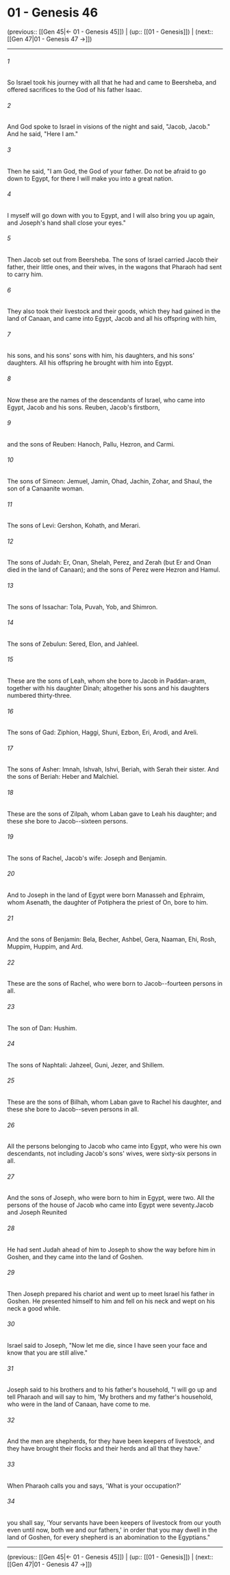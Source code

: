 # 01 - Genesis 46

(previous:: [[Gen 45|← 01 - Genesis 45]]) | (up:: [[01 - Genesis]]) | (next:: [[Gen 47|01 - Genesis 47 →]])

***


###### 1 
So Israel took his journey with all that he had and came to Beersheba, and offered sacrifices to the God of his father Isaac. 

###### 2 
And God spoke to Israel in visions of the night and said, "Jacob, Jacob." And he said, "Here I am." 

###### 3 
Then he said, "I am God, the God of your father. Do not be afraid to go down to Egypt, for there I will make you into a great nation. 

###### 4 
I myself will go down with you to Egypt, and I will also bring you up again, and Joseph's hand shall close your eyes." 

###### 5 
Then Jacob set out from Beersheba. The sons of Israel carried Jacob their father, their little ones, and their wives, in the wagons that Pharaoh had sent to carry him. 

###### 6 
They also took their livestock and their goods, which they had gained in the land of Canaan, and came into Egypt, Jacob and all his offspring with him, 

###### 7 
his sons, and his sons' sons with him, his daughters, and his sons' daughters. All his offspring he brought with him into Egypt. 

###### 8 
Now these are the names of the descendants of Israel, who came into Egypt, Jacob and his sons. Reuben, Jacob's firstborn, 

###### 9 
and the sons of Reuben: Hanoch, Pallu, Hezron, and Carmi. 

###### 10 
The sons of Simeon: Jemuel, Jamin, Ohad, Jachin, Zohar, and Shaul, the son of a Canaanite woman. 

###### 11 
The sons of Levi: Gershon, Kohath, and Merari. 

###### 12 
The sons of Judah: Er, Onan, Shelah, Perez, and Zerah (but Er and Onan died in the land of Canaan); and the sons of Perez were Hezron and Hamul. 

###### 13 
The sons of Issachar: Tola, Puvah, Yob, and Shimron. 

###### 14 
The sons of Zebulun: Sered, Elon, and Jahleel. 

###### 15 
These are the sons of Leah, whom she bore to Jacob in Paddan-aram, together with his daughter Dinah; altogether his sons and his daughters numbered thirty-three. 

###### 16 
The sons of Gad: Ziphion, Haggi, Shuni, Ezbon, Eri, Arodi, and Areli. 

###### 17 
The sons of Asher: Imnah, Ishvah, Ishvi, Beriah, with Serah their sister. And the sons of Beriah: Heber and Malchiel. 

###### 18 
These are the sons of Zilpah, whom Laban gave to Leah his daughter; and these she bore to Jacob--sixteen persons. 

###### 19 
The sons of Rachel, Jacob's wife: Joseph and Benjamin. 

###### 20 
And to Joseph in the land of Egypt were born Manasseh and Ephraim, whom Asenath, the daughter of Potiphera the priest of On, bore to him. 

###### 21 
And the sons of Benjamin: Bela, Becher, Ashbel, Gera, Naaman, Ehi, Rosh, Muppim, Huppim, and Ard. 

###### 22 
These are the sons of Rachel, who were born to Jacob--fourteen persons in all. 

###### 23 
The son of Dan: Hushim. 

###### 24 
The sons of Naphtali: Jahzeel, Guni, Jezer, and Shillem. 

###### 25 
These are the sons of Bilhah, whom Laban gave to Rachel his daughter, and these she bore to Jacob--seven persons in all. 

###### 26 
All the persons belonging to Jacob who came into Egypt, who were his own descendants, not including Jacob's sons' wives, were sixty-six persons in all. 

###### 27 
And the sons of Joseph, who were born to him in Egypt, were two. All the persons of the house of Jacob who came into Egypt were seventy.Jacob and Joseph Reunited 

###### 28 
He had sent Judah ahead of him to Joseph to show the way before him in Goshen, and they came into the land of Goshen. 

###### 29 
Then Joseph prepared his chariot and went up to meet Israel his father in Goshen. He presented himself to him and fell on his neck and wept on his neck a good while. 

###### 30 
Israel said to Joseph, "Now let me die, since I have seen your face and know that you are still alive." 

###### 31 
Joseph said to his brothers and to his father's household, "I will go up and tell Pharaoh and will say to him, 'My brothers and my father's household, who were in the land of Canaan, have come to me. 

###### 32 
And the men are shepherds, for they have been keepers of livestock, and they have brought their flocks and their herds and all that they have.' 

###### 33 
When Pharaoh calls you and says, 'What is your occupation?' 

###### 34 
you shall say, 'Your servants have been keepers of livestock from our youth even until now, both we and our fathers,' in order that you may dwell in the land of Goshen, for every shepherd is an abomination to the Egyptians."

***

(previous:: [[Gen 45|← 01 - Genesis 45]]) | (up:: [[01 - Genesis]]) | (next:: [[Gen 47|01 - Genesis 47 →]])
